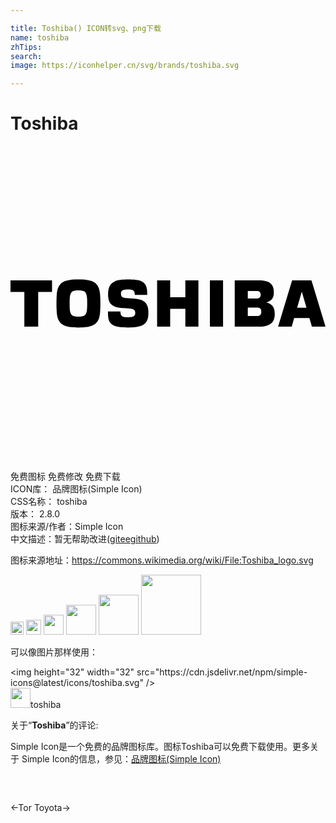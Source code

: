 ```yaml
---

title: Toshiba() ICON转svg、png下载
name: toshiba
zhTips: 
search: 
image: https://iconhelper.cn/svg/brands/toshiba.svg

---
```


# Toshiba  <small style="font-size: 60%;font-weight: 100"></small>

<div id="svg" class="svg-wrap">
<svg role="img" xmlns="http://www.w3.org/2000/svg" viewBox="0 0 24 24"><title>Toshiba icon</title><path d="M5.174 10.172c-1.065 0-1.578.187-1.65 1.148a8.92 8.92 0 00-.022.68c0 .218.004.451.021.68.073.96.586 1.148 1.65 1.148 1.065 0 1.58-.188 1.653-1.148.018-.229.022-.462.022-.68 0-.217-.005-.451-.022-.68-.073-.96-.588-1.148-1.652-1.148zm3.79 0c-.41 0-.82.04-.985.121-.322.156-.545.38-.545 1.02 0 .375.1.654.293.796.281.21.553.23 1.31.27.305.016.47.078.47.34 0 .332-.294.332-.564.332-.28 0-.366-.025-.46-.096-.084-.063-.105-.176-.106-.348h-.95c0 .487.01.884.47 1.084.41.18 1.67.18 2.048.014.328-.145.563-.337.563-.994 0-.455-.091-.735-.44-.941-.248-.147-.945-.17-1.298-.192-.258-.016-.356-.11-.356-.338 0-.297.285-.308.53-.308.202 0 .34.018.439.105.038.039.086.099.088.307h.947c0-.408-.014-.848-.455-1.051-.175-.08-.587-.121-.998-.121zm2.206.062v3.532h.996v-1.362h1.156v1.362h.996v-3.532h-.996v1.29h-1.156v-1.29h-.996zm4.023 0v3.532h1.002v-3.532h-1.002zm1.891 0v3.532h1.887c.869 0 1.162-.376 1.162-.952 0-.401-.092-.755-.643-.894.444-.114.574-.379.574-.762 0-.776-.487-.924-1.181-.924h-1.799zm4.373 0l-1.068 3.532h1.037l.187-.655h1.16l.19.655H24l-1.07-3.532h-1.473zM0 10.236v.881h1.055v2.65H2.11v-2.65h1.055v-.88H0zm5.174.762c.418 0 .633.063.66.607.004.085.01.201.01.395 0 .195-.006.31-.01.395-.027.544-.242.607-.66.607-.418 0-.633-.063-.66-.607A7.674 7.674 0 014.506 12c0-.194.003-.31.008-.395.027-.544.242-.607.66-.607zm12.906.045h.69c.18 0 .293.085.293.291 0 .176-.112.285-.293.285h-.69v-.576zm4.111.064h.006l.354 1.22h-.713l.353-1.22zm-4.11 1.207h.689c.279 0 .337.124.337.323s-.11.32-.337.32h-.69v-.643z"/></svg>
</div>
<detail full-name='toshiba'></detail>

<div class="detail-page">
<p>
<span><span class="badge-success badge">免费图标</span> <span class="badge-success badge">免费修改</span>  <span class="badge-success badge">免费下载</span> </span>
<br/>
<span>
ICON库：
<span class="badge-secondary badge">品牌图标(Simple Icon)</span> 
</span>
<br/>
<span>
CSS名称：
<span class="badge-secondary badge">toshiba</span> 
</span>

<br/>
<span>
版本：
<span class="badge-secondary badge">2.8.0</span> 
</span>
<br/>
<span>图标来源/作者：<span class="badge-light badge">Simple Icon</span></span> 
<br/>
<span class="zh-detail">中文描述：暂无<span class="help-link"><span>帮助改进</span>(<a href="https://gitee.com/liuwave/icon-helper/edit/master/json/brands/toshiba.json" target="_blank" rel="noopener noreferrer">gitee</a><a href="https://github.com/liuwave/icon-helper/edit/master/json/brands/toshiba.json" target="_blank" rel="noopener noreferrer">github</a></span>)</span><br/>
</p>
</div><div class="description description alert alert-light"><p>图标来源地址：<a href="https://commons.wikimedia.org/wiki/File:Toshiba_logo.svg" target="_blank" rel="noopener noreferrer">https://commons.wikimedia.org/wiki/File:Toshiba_logo.svg</a></p></div>
<div class="alert alert-dark">
<img height="21" width="21" src="https://cdn.jsdelivr.net/npm/simple-icons@latest/icons/toshiba.svg" />
<img height="24" width="24" src="https://cdn.jsdelivr.net/npm/simple-icons@latest/icons/toshiba.svg" />
<img height="32" width="32" src="https://cdn.jsdelivr.net/npm/simple-icons@latest/icons/toshiba.svg" />
<img height="48" width="48" src="https://cdn.jsdelivr.net/npm/simple-icons@latest/icons/toshiba.svg" />
<img height="64" width="64" src="https://cdn.jsdelivr.net/npm/simple-icons@latest/icons/toshiba.svg" />
<img height="96" width="96" src="https://cdn.jsdelivr.net/npm/simple-icons@latest/icons/toshiba.svg" />

</div>
<div>
  <p>可以像图片那样使用：    
  </p>
  <div class="alert alert-primary" style="font-size: 14px">
    &lt;img height="32" width="32" src="https://cdn.jsdelivr.net/npm/simple-icons@latest/icons/toshiba.svg" /&gt;
    <copy-btn content='<img height="32" width="32" src="https://cdn.jsdelivr.net/npm/simple-icons@latest/icons/toshiba.svg" />'></copy-btn>
  </div>
  <div class="alert alert-secondary">
    <img height="32" width="32" src="https://cdn.jsdelivr.net/npm/simple-icons@latest/icons/toshiba.svg" />toshiba
    <copy-btn content="toshiba" btn-title="复制图标名称"></copy-btn>
  </div>
</div>
<div class="icon-detail__container">
<p>关于“<b>Toshiba</b>”的评论:</p>
</div>
<Vssue title="关于“Toshiba”的评论" />
<div><p>Simple Icon是一个免费的品牌图标库。图标Toshiba可以免费下载使用。更多关于  Simple Icon的信息，参见：<a target="_blank" href="https://iconhelper.cn/brands.html">品牌图标(Simple Icon)</a>
</p></div>


<div style="padding:2rem 0 " class="page-nav"><p class="inner"><span class="prev">←<router-link to="/icon/tor.html">Tor</router-link></span> <span class="next"><router-link to="/icon/toyota.html">Toyota</router-link>→</span></p></div>
